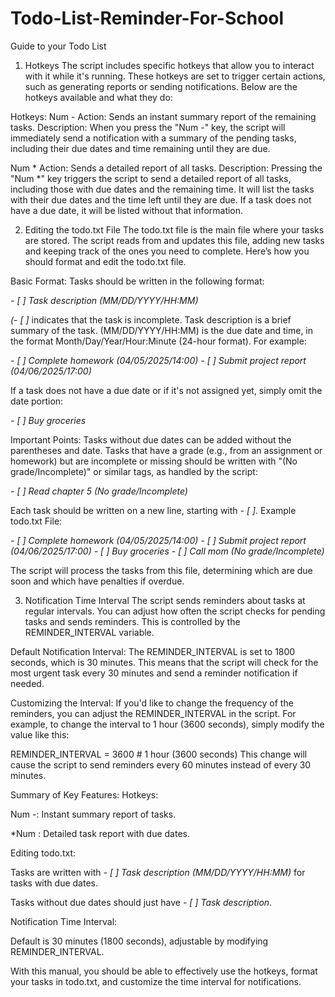 # Todo-List-Reminder-For-School
Guide to your Todo List

1. Hotkeys
The script includes specific hotkeys that allow you to interact with it while it's running. These hotkeys are set to trigger certain actions, such as generating reports or sending notifications. Below are the hotkeys available and what they do:

Hotkeys:
Num -
Action: Sends an instant summary report of the remaining tasks.
Description: When you press the "Num -" key, the script will immediately send a notification with a summary of the pending tasks, including their due dates and time remaining until they are due.

Num *
Action: Sends a detailed report of all tasks.
Description: Pressing the "Num *" key triggers the script to send a detailed report of all tasks, including those with due dates and the remaining time. It will list the tasks with their due dates and the time left until they are due. If a task does not have a due date, it will be listed without that information.

2. Editing the todo.txt File
The todo.txt file is the main file where your tasks are stored. The script reads from and updates this file, adding new tasks and keeping track of the ones you need to complete. Here’s how you should format and edit the todo.txt file.

Basic Format:
Tasks should be written in the following format:

*- [ ] Task description (MM/DD/YYYY/HH:MM)*

*(- [ ]* indicates that the task is incomplete.
Task description is a brief summary of the task.
(MM/DD/YYYY/HH:MM) is the due date and time, in the format Month/Day/Year/Hour:Minute (24-hour format).
For example:

*- [ ] Complete homework (04/05/2025/14:00)*
*- [ ] Submit project report (04/06/2025/17:00)*

If a task does not have a due date or if it's not assigned yet, simply omit the date portion:

*- [ ] Buy groceries*

Important Points:
Tasks without due dates can be added without the parentheses and date.
Tasks that have a grade (e.g., from an assignment or homework) but are incomplete or missing should be written with "(No grade/Incomplete)" or similar tags, as handled by the script:

*- [ ] Read chapter 5 (No grade/Incomplete)*

Each task should be written on a new line, starting with *- [ ]*.
Example todo.txt File:

*- [ ] Complete homework (04/05/2025/14:00)*
*- [ ] Submit project report (04/06/2025/17:00)*
*- [ ] Buy groceries*
*- [ ] Call mom (No grade/Incomplete)*

The script will process the tasks from this file, determining which are due soon and which have penalties if overdue.

3. Notification Time Interval
The script sends reminders about tasks at regular intervals. You can adjust how often the script checks for pending tasks and sends reminders. This is controlled by the REMINDER_INTERVAL variable.

Default Notification Interval:
The REMINDER_INTERVAL is set to 1800 seconds, which is 30 minutes.
This means that the script will check for the most urgent task every 30 minutes and send a reminder notification if needed.

Customizing the Interval:
If you'd like to change the frequency of the reminders, you can adjust the REMINDER_INTERVAL in the script. For example, to change the interval to 1 hour (3600 seconds), simply modify the value like this:

REMINDER_INTERVAL = 3600  # 1 hour (3600 seconds)
This change will cause the script to send reminders every 60 minutes instead of every 30 minutes.

Summary of Key Features:
Hotkeys:

Num -: Instant summary report of tasks.

*Num : Detailed task report with due dates.

Editing todo.txt:

Tasks are written with *- [ ] Task description (MM/DD/YYYY/HH:MM)* for tasks with due dates.

Tasks without due dates should just have *- [ ] Task description*.

Notification Time Interval:

Default is 30 minutes (1800 seconds), adjustable by modifying REMINDER_INTERVAL.

With this manual, you should be able to effectively use the hotkeys, format your tasks in todo.txt, and customize the time interval for notifications.








